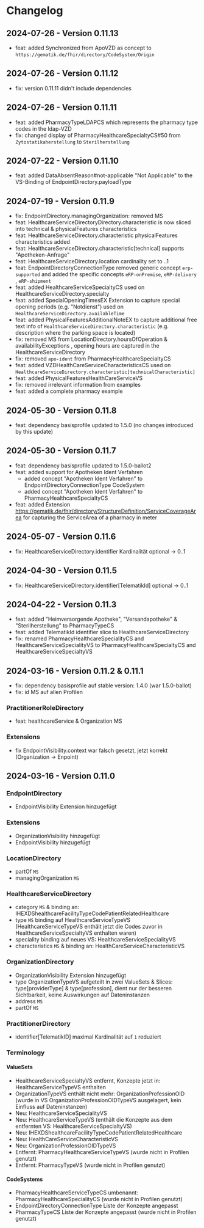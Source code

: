 # Changelog

## 2024-07-26 - Version 0.11.13
- feat: added Synchronized from ApoVZD as concept to `https://gematik.de/fhir/directory/CodeSystem/Origin`

## 2024-07-26 - Version 0.11.12
- fix: version 0.11.11 didn't include dependencies

## 2024-07-26 - Version 0.11.11
- feat: added PharmacyTypeLDAPCS which represents the pharmacy type codes in the ldap-VZD
- fix: changed display of PharmacyHealthcareSpecialtyCS#50 from `Zytostatikaherstellung` to `Sterilherstellung`

## 2024-07-22 - Version 0.11.10
- feat: added DataAbsentReason#not-applicable "Not Applicable" to the VS-Binding of EndpointDirectory.payloadType

## 2024-07-19 - Version 0.11.9
- fix: EndpointDirectory.managingOrganization: removed MS
- feat: HealthcareServiceDirectoryDirectory.characteristic is now sliced into technical & physicalFeatures characteristics
- feat: HealthcareServiceDirectory.characteristic physicalFeatures characteristics added
- feat: HealthcareServiceDirectory.characteristic[technical] supports "Apotheken-Anfrage"
- feat: HealthcareServiceDirectory.location cardinality set to ..1
- feat: EndpointDirectoryConnectionType removed generic concept `erp-supported` and added the specific concepts `eRP-onPremise`, `eRP-delivery` , `eRP-shipment`
- feat: added HealthcareServiceSpecialtyCS used on HealthcareServiceDirectory.specialty
- feat: added SpecialOpeningTimesEX Extension to capture special opening periods (e.g. "Notdienst") used on `HealthcareServiceDirectory.availableTime`
- feat: added PhysicalFeaturesAdditionalNoteEX to capture additional free text info of `HealthcareServiceDirectory.characteristic` (e.g. description where the parking space is located)
- fix: removed MS from LocationDirectory.hoursOfOperation & availabilityExceptions , opening hours are captured in the HealthcareServiceDirectory
- fix: removed `apo-ident` from PharmacyHealthcareSpecialtyCS
- feat: added VZDHealthCareServiceCharacteristicsCS used on `HealthcareServiceDirectory.characteristic[technicalCharacteristic]`
- feat: added PhysicalFeaturesHealthCareServiceVS
- fix: removed irrelevant information from examples
- feat: added a complete pharmacy example

## 2024-05-30 - Version 0.11.8
- feat: dependency basisprofile updated to 1.5.0 (no changes introduced by this update)

## 2024-05-30 - Version 0.11.7
- feat: dependency basisprofile updated to 1.5.0-ballot2 
- feat: added support for Apotheken Ident Verfahren
  - added concept "Apotheken Ident Verfahren" to EndpointDirectoryConnectionType CodeSystem
  - added concept "Apotheken Ident Verfahren" to PharmacyHealthcareSpecialtyCS
- feat: added Extension https://gematik.de/fhir/directory/StructureDefinition/ServiceCoverageArea for capturing the ServiceArea of a pharmacy in meter 

## 2024-05-07 - Version 0.11.6

- fix: HealthcareServiceDirectory.identifier Kardinalität optional -> 0..1

## 2024-04-30 - Version 0.11.5

- fix: HealthcareServiceDirectory.identifier[TelematikId] optional -> 0..1

## 2024-04-22 - Version 0.11.3

- feat: added "Heimversorgende Apotheke", "Versandapotheke" & "Sterilherstellung" to PharmacyTypeCS
- feat: added TelematikId identifier slice to HealthcareServiceDirectory
- fix: renamed PharmacyHealthcareSpecialityCS and HealthcareServiceSpecialityVS to PharmacyHealthcareSpecialtyCS and HealthcareServiceSpecialtyVS

## 2024-03-16 - Version 0.11.2 & 0.11.1

- fix: dependency basisprofile auf stable version: 1.4.0 (war 1.5.0-ballot)
- fix: id MS auf allen Profilen

### PractitionerRoleDirectory
- feat: healthcareService & Organization MS

### Extensions
- fix EndpointVisibility.context war falsch gesetzt, jetzt korrekt (Organization -> Enpoint)

## 2024-03-16 - Version 0.11.0

### EndpointDirectory
- EndpointVisibility Extension hinzugefügt

### Extensions
- OrganizationVisibility hinzugefügt
- EndpointVisibility hinzugefügt

### LocationDirectory
- partOf `MS`
- managingOrganization `MS`

### HealthcareServiceDirectory
- category `MS` & binding an: IHEXDShealthcareFacilityTypeCodePatientRelatedHealthcare
- type `MS` binding auf HealthcareServiceTypeVS (HealthcareServiceTypeVS enthält jetzt die Codes zuvor in HealthcareServiceSpecialtyVS enthalten waren)
- speciality binding auf neues VS: HealthcareServiceSpecialityVS
- characteristics `MS` & binding an: HealthCareServiceCharacteristicVS

### OrganizationDirectory
- OrganizationVisibility Extension hinzugefügt
- type OrganizationTypeVS aufgeteilt in zwei ValueSets & Slices: type[providerType] & type[profession], dient nur der besseren Sichtbarkeit, keine Auswirkungen auf Dateninstanzen
- address `MS`
- partOf `MS`

### PractitionerDirectory
- identifier[TelematikID] maximal Kardinalität auf `1` reduziert 

### Terminology
#### ValueSets
- HealthcareServiceSpecialtyVS entfernt, Konzepte jetzt in: HealthcareServiceTypeVS enthalten
- OrganizationTypeVS enthält nicht mehr: OrganizationProfessionOID (wurde in VS OrganizationProfessionOIDTypeVS ausgelagert, kein Einfluss auf Dateninstanzen)
- Neu: HealthcareServiceSpecialityVS
- Neu: HealthcareServiceTypeVS (enthält die Konzepte aus dem entfernten VS: HealthcareServiceSpecialtyVS)
- Neu: IHEXDShealthcareFacilityTypeCodePatientRelatedHealthcare
- Neu: HealthCareServiceCharacteristicVS
- Neu: OrganizationProfessionOIDTypeVS
- Entfernt: PharmacyHealthcareServiceTypeVS (wurde nicht in Profilen genutzt)
- Entfernt: PharmacyTypeVS (wurde nicht in Profilen genutzt)

#### CodeSystems
- PharmacyHealthcareServiceTypeCS umbenannt: PharmacyHealthcareSpecialityCS (wurde nicht in Profilen genutzt)
- EndpointDirectoryConnectionType Liste der Konzepte angepasst
- PharmacyTypeCS Liste der Konzepte angepasst (wurde nicht in Profilen genutzt)